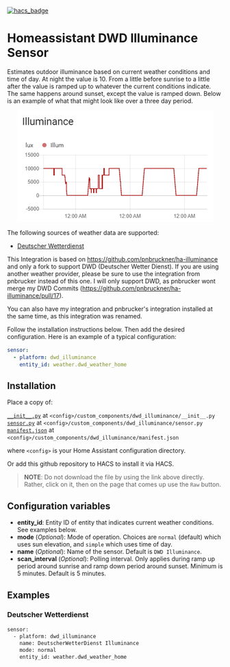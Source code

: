[![hacs_badge](https://img.shields.io/badge/HACS-Custom-orange.svg)](https://github.com/custom-components/hacs)
# Homeassistant DWD Illuminance Sensor
Estimates outdoor illuminance based on current weather conditions and time of day. At night the value is 10. From a little before sunrise to a little after the value is ramped up to whatever the current conditions indicate. The same happens around sunset, except the value is ramped down. Below is an example of what that might look like over a three day period.

<p align="center">
  <img src=images/illuminance_history.png>
</p>

The following sources of weather data are supported:
* [Deutscher Wetterdienst](https://github.com/FL550/dwd_weather)

This Integration is based on https://github.com/pnbruckner/ha-illuminance and only a fork to support DWD (Deutscher Wetter Dienst). If you are using another weather provider, please be sure to use the integration from pnbrucker instead of this one. I will only support DWD, as pnbrucker wont merge my DWD Commits (https://github.com/pnbruckner/ha-illuminance/pull/17).

You can also have my integration and pnbrucker's integration installed at the same time, as this integration was renamed.


Follow the installation instructions below.
Then add the desired configuration. Here is an example of a typical configuration:
```yaml
sensor:
  - platform: dwd_illuminance
    entity_id: weather.dwd_weather_home
```
## Installation
Place a copy of:

[`__init__.py`](custom_components/dwd_illuminance/__init__.py) at `<config>/custom_components/dwd_illuminance/__init__.py`
[`sensor.py`](custom_components/dwd_illuminance/sensor.py) at `<config>/custom_components/dwd_illuminance/sensor.py`
[`manifest.json`](custom_components/dwd_illuminance/manifest.json) at `<config>/custom_components/dwd_illuminance/manifest.json`

where `<config>` is your Home Assistant configuration directory.

Or add this github repository to HACS to install it via HACS.

>__NOTE__: Do not download the file by using the link above directly. Rather, click on it, then on the page that comes up use the `Raw` button.

## Configuration variables
- **entity_id**: Entity ID of entity that indicates current weather conditions. See examples below.
- **mode** (*Optional*): Mode of operation. Choices are `normal` (default) which uses sun elevation, and `simple` which uses time of day.
- **name** (*Optional*): Name of the sensor. Default is `DWD Illuminance`.
- **scan_interval** (*Optional*): Polling interval. Only applies during ramp up period around sunrise and ramp down period around sunset. Minimum is 5 minutes. Default is 5 minutes.
## Examples

### Deutscher Wetterdienst
```
sensor:
  - platform: dwd_illuminance
    name: DeutscherWetterDienst Illuminance
    mode: normal
    entity_id: weather.dwd_weather_home
```